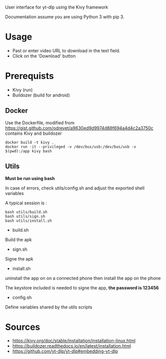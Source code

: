User interface for yt-dlp using the Kivy framework

Documentation assume you are using Python 3 with pip 3.

# Usage

* Past or enter video URL to download in the text field.
* Click on the 'Download' button

# Prerequists

* Kivy (run)
* Buildozer (build for android)

## Docker

Use the Dockerfile, modified from https://gist.github.com/odrevet/a9630ed9d9974d88f694a4d4c2a3750c
contains Kivy and buildozer

```
docker build -t kivy .
docker run -it --privileged -v /dev/bus/usb:/dev/bus/usb -v $(pwd):/app kivy bash
```

## Utils

**Must be run using bash**

In case of errors, check utils/config.sh and adjust the exported shell variables

A typical session is :

```
bash utils/build.sh
bash utils/sign.sh
bash utils/install.sh
```

* build.sh

Build the apk

* sign.sh

Signe the apk

* install.sh

uninstall the app on on a connected phone then install the app on the phone

The keystore included is needed to signe the app, **the password is 123456**

* config.sh

Define  variables shared by the utils scripts


# Sources

* https://kivy.org/doc/stable/installation/installation-linux.html
* https://buildozer.readthedocs.io/en/latest/installation.html
* https://github.com/yt-dlp/yt-dlp#embedding-yt-dlp